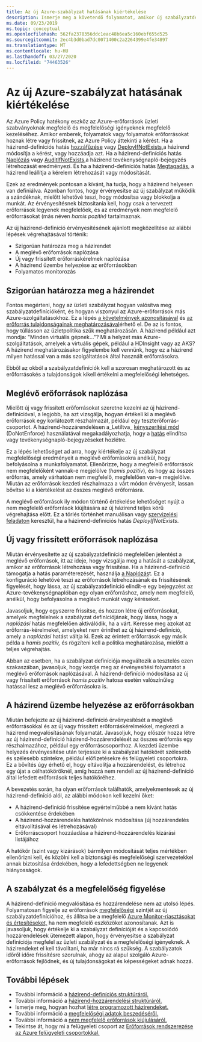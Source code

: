 ```yaml
---
title: Az új Azure-szabályzat hatásának kiértékelése
description: Ismerje meg a követendő folyamatot, amikor új szabályzatdefiníciót vezet be az Azure-környezetbe.
ms.date: 09/23/2019
ms.topic: conceptual
ms.openlocfilehash: 562fa2378356ddc1eac48b6ea5c160ebf655d525
ms.sourcegitcommit: 2ec4b3d0bad7dc0071400c2a2264399e4fe34897
ms.translationtype: MT
ms.contentlocale: hu-HU
ms.lasthandoff: 03/27/2020
ms.locfileid: "74463526"
---
```

# <a name="evaluate-the-impact-of-a-new-azure-policy"></a>Az új Azure-szabályzat hatásának kiértékelése

Az Azure Policy hatékony eszköz az Azure-erőforrások üzleti szabványoknak megfelelő és megfelelőségi igényeknek megfelelő kezeléséhez. Amikor emberek, folyamatok vagy folyamatok erőforrásokat hoznak létre vagy frissítnek, az Azure Policy áttekinti a kérést. Ha a házirend-definíciós hatás [hozzáfűzése](./effects.md#deny) vagy [DeployIfNotExists,](./effects.md#deployifnotexists)a házirend módosítja a kérést, vagy hozzáadja azt. Ha a házirend-definíciós hatás [Naplózás](./effects.md#audit) vagy [AuditIfNotExists,](./effects.md#auditifnotexists)a házirend tevékenységnapló-bejegyzés létrehozását eredményezi. És ha a házirend-definíciós hatás [Megtagadás](./effects.md#deny), a házirend leállítja a kérelem létrehozását vagy módosítását.

Ezek az eredmények pontosan a kívánt, ha tudja, hogy a házirend helyesen van definiálva. Azonban fontos, hogy érvényesítse az új szabályzat működik a szándéknak, mielőtt lehetővé teszi, hogy módosítsa vagy blokkolja a munkát. Az érvényesítésnek biztosítania kell, hogy csak a tervezett erőforrások legyenek megfelelőek, és az eredmények nem megfelelő erőforrásokat (más néven _hamis pozitív)_ tartalmaznak.

Az új házirend-definíció érvényesítésének ajánlott megközelítése az alábbi lépések végrehajtásával történik:

- Szigorúan határozza meg a házirendet
- A meglévő erőforrások naplózása
- Új vagy frissített erőforráskérelmek naplózása
- A házirend üzembe helyezése az erőforrásokban
- Folyamatos monitorozás

## <a name="tightly-define-your-policy"></a>Szigorúan határozza meg a házirendet

Fontos megérteni, hogy az üzleti szabályzat hogyan valósítva meg szabályzatdefinícióként, és hogyan viszonyul az Azure-erőforrások más Azure-szolgáltatásokhoz. Ez a lépés [a követelmények azonosításával](../tutorials/create-custom-policy-definition.md#identify-requirements) és [az erőforrás tulajdonságainak meghatározásával](../tutorials/create-custom-policy-definition.md#determine-resource-properties)érhető el.
De az is fontos, hogy túllásson az üzletpolitika szűk meghatározásán. A házirend például azt mondja: "Minden virtuális gépnek..."? Mi a helyzet más Azure-szolgáltatások, amelyek a virtuális gépek, például a HDInsight vagy az AKS? A házirend meghatározásakor figyelembe kell vennünk, hogy ez a házirend milyen hatással van a más szolgáltatások által használt erőforrásokra.

Ebből az okból a szabályzatdefiníciók kell a szorosan meghatározott és az erőforrásokés a tulajdonságok kikell értékelni a megfelelőségi lehetséges.

## <a name="audit-existing-resources"></a>Meglévő erőforrások naplózása

Mielőtt új vagy frissített erőforrásokat szeretne kezelni az új házirend-definícióval, a legjobb, ha azt vizsgálja, hogyan értékeli ki a meglévő erőforrások egy korlátozott részhalmazát, például egy teszterőforrás-csoportot. A házirend-hozzárendelésen a_Letiltva_ [kényszerítési mód](./assignment-structure.md#enforcement-mode)
(DoNotEnforce) használatával megakadályozhatja, hogy a [hatás](./effects.md) elindítsa vagy tevékenységnapló-bejegyzéseket hozlétre.

Ez a lépés lehetőséget ad arra, hogy kiértékelje az új szabályzat megfelelőségi eredményeit a meglévő erőforrásokra anélkül, hogy befolyásolna a munkafolyamatot. Ellenőrizze, hogy a megfelelő erőforrások nem megfelelőként vannak-e megjelölve _(hamis pozitív_), és hogy az összes erőforrás, amely várhatóan nem megfelelő, megfelelően van-e megjelölve.
Miután az erőforrások kezdeti részhalmaza a várt módon érvényesít, lassan bővítse ki a kiértékelést az összes meglévő erőforrásra.

A meglévő erőforrások ily módon történő értékelése lehetőséget nyújt a nem megfelelő erőforrások kiújítására az új házirend teljes körű végrehajtása előtt. Ez a törlés történhet manuálisan vagy [szervizelési feladaton](../how-to/remediate-resources.md) keresztül, ha a házirend-definíciós hatás _DeployIfNotExists_.

## <a name="audit-new-or-updated-resources"></a>Új vagy frissített erőforrások naplózása

Miután érvényesítette az új szabályzatdefiníció megfelelően jelentést a meglévő erőforrások, itt az ideje, hogy vizsgálja meg a hatását a szabályzat, amikor az erőforrások létrehozása vagy frissítése. Ha a házirend-definíció támogatja a hatás paraméterezését, használja [a Naplózás](./effects.md#audit)t. Ez a konfiguráció lehetővé teszi az erőforrások létrehozásának és frissítésének figyelését, hogy lássa, az új szabályzatdefiníció elindít-e egy bejegyzést az Azure-tevékenységnaplóban egy olyan erőforráshoz, amely nem megfelelő, anélkül, hogy befolyásolna a meglévő munkát vagy kéréseket.

Javasoljuk, hogy egyszerre frissítse, és hozzon létre új erőforrásokat, amelyek megfelelnek a szabályzat definíciójának, hogy lássa, hogy a _naplózási_ hatás megfelelően aktiválódik, ha a várt. Keresse meg azokat az erőforrás-kérelmeket, amelyeket nem érinthet az új házirend-definíció, amely a _naplózási_ hatást váltja ki.
Ezek az érintett erőforrások egy másik példa a _hamis pozitív,_ és rögzíteni kell a politika meghatározása, mielőtt a teljes végrehajtás.

Abban az esetben, ha a szabályzat definíciója megváltozik a tesztelés ezen szakaszában, javasoljuk, hogy kezdje meg az érvényesítési folyamatot a meglévő erőforrások naplózásával. A házirend-definíció módosítása az új vagy frissített erőforrások _hamis pozitív_ hatosa esetén valószínűleg hatással lesz a meglévő erőforrásokra is.

## <a name="deploy-your-policy-to-resources"></a>A házirend üzembe helyezése az erőforrásokban

Miután befejezte az új házirend-definíció érvényesítését a meglévő erőforrásokkal és az új vagy frissített erőforráskérelmekkel, megkezdi a házirend megvalósításának folyamatát. Javasoljuk, hogy először hozza létre az új házirend-definíció házirend-hozzárendelését az összes erőforrás egy részhalmazához, például egy erőforráscsoporthoz. A kezdeti üzembe helyezés érvényesítése után terjessze ki a szabályzat hatókörét szélesebb és szélesebb szintekre, például előfizetésekre és felügyeleti csoportokra. Ez a bővítés úgy érhető el, hogy eltávolítja a hozzárendelést, és létrehoz egy újat a célhatóköröknél, amíg hozzá nem rendeli az új házirend-definíció által lefedett erőforrások teljes hatóköréhez.

A bevezetés során, ha olyan erőforrások találhatók, amelyekmentesek az új házirend-definíció alól, az alábbi módokon kell kezelni őket:

- A házirend-definíció frissítése egyértelműbbé a nem kívánt hatás csökkentése érdekében
- A házirend-hozzárendelés hatókörének módosítása (új hozzárendelés eltávolításával és létrehozásával)
- Erőforráscsoport hozzáadása a házirend-hozzárendelés kizárási listájához

A hatókör (szint vagy kizárások) bármilyen módosítását teljes mértékben ellenőrizni kell, és közölni kell a biztonsági és megfelelőségi szervezetekkel annak biztosítása érdekében, hogy a lefedettségben ne legyenek hiányosságok.

## <a name="monitor-your-policy-and-compliance"></a>A szabályzat és a megfelelőség figyelése

A házirend-definíció megvalósítása és hozzárendelése nem az utolsó lépés. Folyamatosan figyelje az erőforrások [megfelelőségi](../how-to/get-compliance-data.md) szintjét az új szabályzatdefinícióhoz, és állítsa be a megfelelő [Azure Monitor-riasztásokat és értesítéseket,](../../../azure-monitor/platform/alerts-overview.md) ha nem megfelelő eszközöket azonosítanak. Azt is javasoljuk, hogy értékelje ki a szabályzat definícióját és a kapcsolódó hozzárendelések ütemezett alapon, hogy érvényesítse a szabályzat definíciója megfelel az üzleti szabályzat és a megfelelőségi igényeknek. A házirendeket el kell távolítani, ha már nincs rá szükség. A szabályzatok időről időre frissítésre szorulnak, ahogy az alapul szolgáló Azure-erőforrások fejlődnek, és új tulajdonságokat és képességeket adnak hozzá.

## <a name="next-steps"></a>További lépések

- További információ a [házirend-definíciós struktúráról.](./definition-structure.md)
- További információ a [házirend-hozzárendelési struktúráról.](./assignment-structure.md)
- Ismerje meg, hogyan hozhat [létre programozott házirendeket.](../how-to/programmatically-create.md)
- További információ a [megfelelőségi adatok beszedéséről.](../how-to/get-compliance-data.md)
- További információ a [nem megfelelő erőforrások kiújulásáról.](../how-to/remediate-resources.md)
- Tekintse át, hogy mi a felügyeleti csoport az [Erőforrások rendszerezése az Azure felügyeleti csoportokkal.](../../management-groups/overview.md)